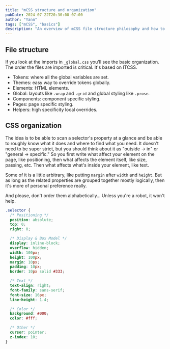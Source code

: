 ```yaml
---
title: "mCSS structure and organization"
pubDate: 2024-07-22T20:30:00-07:00
author: "Yann"
tags: ["mCSS", "basics"]
description: "An overview of mCSS file structure philosophy and how to build upon it."
---
```


## File structure

If you look at the imports in `_global.css` you'll see the basic organization. The order the files are imported is critical. It's based on ITCSS.

- Tokens: where all the global variables are set.
- Themes: easy way to override tokens globally.
- Elements: HTML elements.
- Global: layouts like `.wrap` and `.grid` and global styling like `.prose`.
- Components: component specific styling.
- Pages: page specific styling.
- Helpers: high specificity local overrides.

## CSS organization

The idea is to be able to scan a selector's property at a glance and be able to roughly know what it does and where to find what you need. It doesn't need to be super strict, but you should think about it as "outside → in" or "general → specific." So you first write what affect your element on the page, like positioning, then what affects the element itself, like size, passing, etc. Then what affects what's inside your element, like text.

Some of it is a little arbitrary, like putting `margin` after `width` and `height`. But as long as the related properties are grouped together mostly logically, then it's more of personal preference really.

And please, don't order them alphabetically… Unless you're a robot, it won't help.

```css
.selector {
  /* Positioning */
  position: absolute;
  top: 0;
  right: 0;

  /* Display & Box Model */
  display: inline-block;
  overflow: hidden;
  width: 100px;
  height: 100px;
  margin: 10px;
  padding: 10px;
  border: 10px solid #333;

  /* Text */
  text-align: right;
  font-family: sans-serif;
  font-size: 16px;
  line-height: 1.4;

  /* Color */
  background: #000;
  color: #fff;

  /* Other */
  cursor: pointer;
  z-index: 10;
}
```
